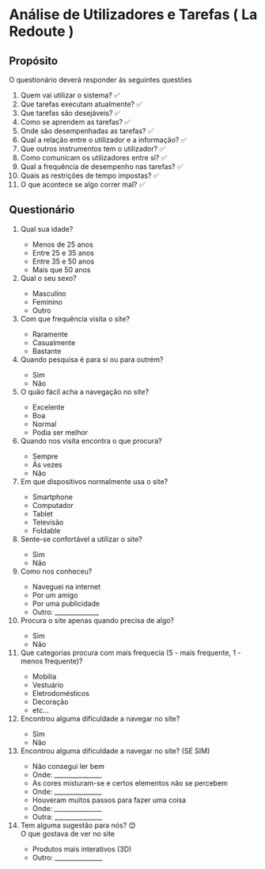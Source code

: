 # Análise de Utilizadores e Tarefas ( La Redoute )

## Propósito

O questionário deverá responder ás seguintes questões

<ol>
    <li>Quem vai utilizar o sistema? ✅</li>
    <li>Que tarefas executam atualmente? ✅</li>
    <li>Que tarefas são desejáveis? ✅</li>
    <li>Como se aprendem as tarefas? ✅</li>
    <li>Onde são desempenhadas as tarefas? ✅</li>
    <li>Qual a relação entre o utilizador e a informação? ✅</li>
    <li>Que outros instrumentos tem o utilizador? ✅</li>
    <li>Como comunicam os utilizadores entre si? ✅</li>
    <li>Qual a frequência de desempenho nas tarefas? ✅</li>
    <li>Quais as restrições de tempo impostas? ✅</li>
    <li>O que acontece se algo correr mal? ✅</li>
</ol>

## Questionário

<ol>
    <li>Qual sua idade?</li>
        <ul>
            <li>Menos de 25 anos</li>
            <li>Entre 25 e 35 anos</li>
            <li>Entre 35 e 50 anos</li>
            <li>Mais que 50 anos</li>
        </ul>
    <li>Qual o seu sexo?</li>
        <ul>
            <li>Masculino</li>
            <li>Feminino</li>
            <li>Outro</li>
        </ul>
    <li>Com que frequência visita o site?</li>
        <ul>
            <li>Raramente</li>
            <li>Casualmente</li>
            <li>Bastante</li>
        </ul>
    <li>Quando pesquisa é para si ou para outrém?</li>
        <ul>
            <li>Sim</li>
            <li>Não</li>
        </ul>
    <li>O quão fácil acha a navegação no site?</li>
        <ul>
            <li>Excelente</li>
            <li>Boa</li>
            <li>Normal</li>
            <li>Podia ser melhor</li>
        </ul>
    <li>Quando nos visita encontra o que procura?</li>
        <ul>
            <li>Sempre</li>
            <li>Ás vezes</li>
            <li>Não</li>
        </ul>
    <li>Em que dispositivos normalmente usa o site?</li>
        <ul>
            <li>Smartphone</li>
            <li>Computador</li>
            <li>Tablet</li>
            <li>Televisão</li>
            <li>Foldable</li>
        </ul>
    <li>Sente-se confortável a utilizar o site?</li>
        <ul>
            <li>Sim</li>
            <li>Não</li>
        </ul>
    <li>Como nos conheceu?</li>
        <ul>
            <li>Naveguei na internet</li>
            <li>Por um amigo</li>
            <li>Por uma publicidade</li>
            <li>Outro: ______________</li>
        </ul>
    <li>Procura o site apenas quando precisa de algo?</li>
        <ul>
            <li>Sim</li>
            <li>Não</li>
        </ul>
    <li>Que categorias procura com mais frequecia (5 -  mais frequente, 1 - menos frequente)?</li>
        <ul>
            <li>Mobilia</li>
            <li>Vestuário</li>
            <li>Eletrodomésticos</li>
            <li>Decoração</li>
            <li>etc...</li>
        </ul>
    <li>Encontrou alguma dificuldade a navegar no site?</li>
        <ul>
            <li>Sim</li>
            <li>Não</li>
        </ul>
    <li>Encontrou alguma dificuldade a navegar no site? (SE SIM)</li>
        <ul>
            <li>Não consegui ler bem</li>
            <li>Onde: _______________</li>
            <li>As cores misturam-se e certos elementos não se percebem</li>
            <li>Onde: _______________</li>
            <li>Houveram muitos passos para fazer uma coisa</li>
            <li>Onde: _______________</li>
            <li>Outra: _______________</li>
        </ul>
    <li>Tem alguma sugestão para nós? 😊<br>O que gostava de ver no site</li>
        <ul>
            <li>Produtos mais interativos (3D)</li>
            <li>Outro: _______________</li>
        </ul>
</ol>
